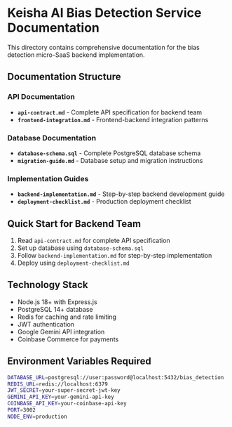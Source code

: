 # Keisha AI Bias Detection Service Documentation

This directory contains comprehensive documentation for the bias detection micro-SaaS backend implementation.

## Documentation Structure

### API Documentation
- **`api-contract.md`** - Complete API specification for backend team
- **`frontend-integration.md`** - Frontend-backend integration patterns

### Database Documentation  
- **`database-schema.sql`** - Complete PostgreSQL database schema
- **`migration-guide.md`** - Database setup and migration instructions

### Implementation Guides
- **`backend-implementation.md`** - Step-by-step backend development guide
- **`deployment-checklist.md`** - Production deployment checklist

## Quick Start for Backend Team

1. Read `api-contract.md` for complete API specification
2. Set up database using `database-schema.sql`
3. Follow `backend-implementation.md` for step-by-step implementation
4. Deploy using `deployment-checklist.md`

## Technology Stack
- Node.js 18+ with Express.js
- PostgreSQL 14+ database
- Redis for caching and rate limiting
- JWT authentication
- Google Gemini API integration
- Coinbase Commerce for payments

## Environment Variables Required
```bash
DATABASE_URL=postgresql://user:password@localhost:5432/bias_detection
REDIS_URL=redis://localhost:6379
JWT_SECRET=your-super-secret-jwt-key
GEMINI_API_KEY=your-gemini-api-key
COINBASE_API_KEY=your-coinbase-api-key
PORT=3002
NODE_ENV=production
```